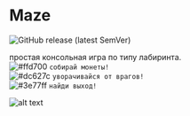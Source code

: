 # Maze
![GitHub release (latest SemVer)](https://img.shields.io/github/v/release/sunmeat/maze)<br />
<!-- https://shields.io/category/version -->

простая консольная игра по типу лабиринта.<br />
![#ffd700](https://via.placeholder.com/15/ffd700/ffd700?text=+) `собирай монеты!`<br />
![#dc627c](https://via.placeholder.com/15/dc627c/dc627c?text=+) `уворачивайся от врагов!`<br />
![#3e77ff](https://via.placeholder.com/15/3e77ff/3e77ff?text=+) `найди выход!`<br />

![alt text](https://github.com/sunmeat/maze/blob/master/photo_2021-09-18_21-04-13.jpg?raw=true)
